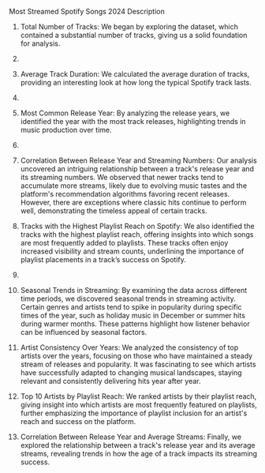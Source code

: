 Most Streamed Spotify Songs 2024
Description 

1.	Total Number of Tracks: We began by exploring the dataset, which contained a substantial number of tracks, giving us a solid foundation for analysis.
2.	
3.	Average Track Duration: We calculated the average duration of tracks, providing an interesting look at how long the typical Spotify track lasts.
4.	
5.	Most Common Release Year: By analyzing the release years, we identified the year with the most track releases, highlighting trends in music production over time.
6.	
7.	Correlation Between Release Year and Streaming Numbers: Our analysis uncovered an intriguing relationship between a track's release year and its streaming numbers. We observed that newer tracks tend to accumulate more streams, likely due to evolving music tastes and the platform's recommendation algorithms favoring recent releases. However, there are exceptions where classic hits continue to perform well, demonstrating the timeless appeal of certain tracks.
  
9.	Tracks with the Highest Playlist Reach on Spotify: We also identified the tracks with the highest playlist reach, offering insights into which songs are most frequently added to playlists. These tracks often enjoy increased visibility and stream counts, underlining the importance of playlist placements in a track’s success on Spotify.
10.	
11.	Seasonal Trends in Streaming: By examining the data across different time periods, we discovered seasonal trends in streaming activity. Certain genres and artists tend to spike in popularity during specific times of the year, such as holiday music in December or summer hits during warmer months. These patterns highlight how listener behavior can be influenced by seasonal factors.
    
13.	Artist Consistency Over Years: We analyzed the consistency of top artists over the years, focusing on those who have maintained a steady stream of releases and popularity. It was fascinating to see which artists have successfully adapted to changing musical landscapes, staying relevant and consistently delivering hits year after year.
    
15.	Top 10 Artists by Playlist Reach: We ranked artists by their playlist reach, giving insight into which artists are most frequently featured on playlists, further emphasizing the importance of playlist inclusion for an artist's reach and success on the platform.
16.	Correlation Between Release Year and Average Streams: Finally, we explored the relationship between a track's release year and its average streams, revealing trends in how the age of a track impacts its streaming success.
